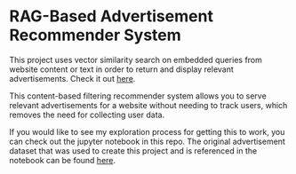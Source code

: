 # RAG-Based Advertisement Recommender System

This project uses vector similarity search on embedded queries from website content or text in order to return and display relevant advertisements. Check it out [here](https://ragrecommendersystem.streamlit.app/).

This content-based filtering recommender system allows you to serve relevant advertisements for a website without needing to track users, which removes the need for collecting user data.

If you would like to see my exploration process for getting this to work, you can check out the jupyter notebook in this repo. The original advertisement dataset that was used to create this project and is referenced in the notebook can be found [here](https://github.com/microsoft/CommercialAdsDataset/).

